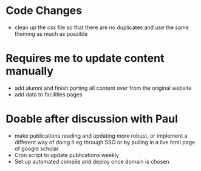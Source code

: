 # Code Changes
- clean up the css file so that there are no duplicates and use the same theming as much as possible

# Requires me to update content manually
- add alumni and finish porting all content over from the original website
- add data to facilities pages


# Doable after discussion with Paul
- make publications reading and updating more robust, or implement a different way of doing it eg through SSO or by pulling in a live html page of google scholar
- Cron script to update publications weekly
- Set up automated compile and deploy once domain is chosen